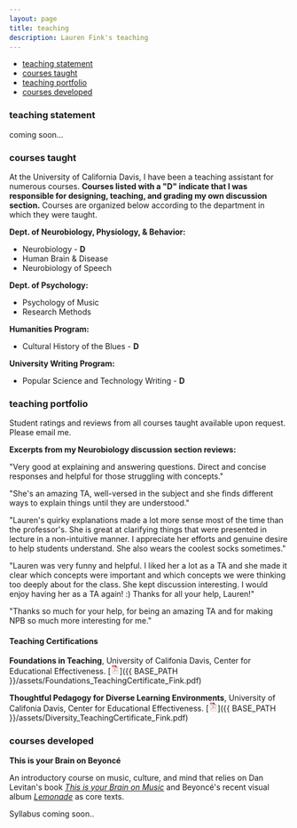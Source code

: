 ```yaml
---
layout: page
title: teaching
description: Lauren Fink's teaching
---
```


<div class="navbar">
    <div class="navbar-inner">
        <ul class="nav">
            <li><a href="#philosophy">teaching statement</a></li>
            <li><a href="#current">courses taught</a></li>
            <li><a href="#portfolio">teaching portfolio</a></li>
            <li><a href="#dev">courses developed</a></li>
        </ul>
    </div>
</div>


### <a name="philosophy"></a>teaching statement
coming soon...

### <a name="current"></a>courses taught
At the University of California Davis, I have been a teaching assistant for numerous courses. **Courses listed with a "D" indicate that I was responsible for designing, teaching, and grading my own discussion section.** Courses are organized below according to the department in which they were taught. 

**Dept. of Neurobiology, Physiology, & Behavior:** 
- Neurobiology - **D**
- Human Brain & Disease 
- Neurobiology of Speech 

**Dept. of Psychology:**
- Psychology of Music
- Research Methods 

**Humanities Program:**
- Cultural History of the Blues - **D**

**University Writing Program:**  
- Popular Science and Technology Writing - **D**


### <a name="portfolio"></a>teaching portfolio
Student ratings and reviews from all courses taught available upon request. Please email me.

**Excerpts from my Neurobiology discussion section reviews:**  

"Very good at explaining and answering questions. Direct and concise responses and helpful for those struggling with concepts."  

"She's an amazing TA, well-versed in the subject and she finds different ways to explain things until they are understood."  

"Lauren's quirky explanations made a lot more sense most of the time than the professor's. She is great at clarifying things that were presented in lecture in a non-intuitive manner. I appreciate her efforts and genuine desire to help students understand. She also wears the coolest socks sometimes."  

"Lauren was very funny and helpful. I liked her a lot as a TA and she made it clear which concepts were important and which concepts we were thinking too deeply about for the class. She kept discussion interesting. I would enjoy having her as a TA again! :) Thanks for all your help, Lauren!"  

"Thanks so much for your help, for being an amazing TA and for making NPB so much more interesting for me."


#### Teaching Certifications
**Foundations in Teaching**, University of Califonia Davis, Center for Educational Effectiveness. [![Foundations in teaching](icons16/pdf-icon.png)]({{ BASE_PATH }}/assets/Foundations_TeachingCertificate_Fink.pdf) 

**Thoughtful Pedagogy for Diverse Learning Environments**, University of Califonia Davis, Center for Educational Effectiveness. [![Thoughtful pedagogy for diverse learning environments](icons16/pdf-icon.png)]({{ BASE_PATH }}/assets/Diversity_TeachingCertificate_Fink.pdf)

### <a name="dev"></a>courses developed

**This is your Brain on Beyoncé**  

An introductory course on music, culture, and mind that relies on Dan Levitan's book [*This is your Brain on Music*](http://daniellevitin.com/publicpage/books/this-is-your-brain-on-music/) and Beyoncé's recent visual album [*Lemonade*](http://www.beyonce.com/album/lemonade-visual-album/) as core texts.  

Syllabus coming soon..

